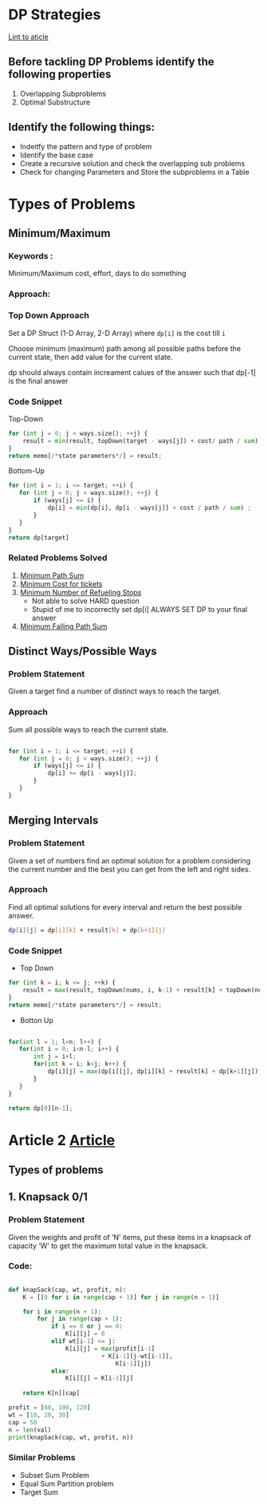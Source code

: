 # DP Strategies

[Lint to aticle](https://leetcode.com/discuss/general-discussion/458695/dynamic-programming-patterns#Minimum-(Maximum)-Path-to-Reach-a-Target)

## Before tackling DP Problems identify the following properties

1. Overlapping Subproblems
2. Optimal Substructure

## Identify the following things:
- Indeitfy the pattern and type of problem
- Identify the base case
- Create a recursive solution and check the overlapping sub problems
- Check for changing Parameters and Store the subproblems in a Table


# Types of Problems
## Minimum/Maximum

### Keywords : 
Minimum/Maximum cost, effort, days to do something

### Approach:

### Top Down Approach
Set a DP Struct (1-D Array, 2-D Array) where ```dp[i]``` is the cost till ```i```

Choose minimum (maximum) path among all possible paths before the current state, then add value for the current state.

dp should always contain increament calues of the answer such that dp[-1] is the final answer

### Code Snippet

Top-Down
```python
for (int j = 0; j < ways.size(); ++j) {
    result = min(result, topDown(target - ways[j]) + cost/ path / sum);
}
return memo[/*state parameters*/] = result;
```
Bottom-Up
```python
for (int i = 1; i <= target; ++i) {
   for (int j = 0; j < ways.size(); ++j) {
       if (ways[j] <= i) {
           dp[i] = min(dp[i], dp[i - ways[j]] + cost / path / sum) ;
       }
   }
}
return dp[target]
```

### Related Problems Solved

1. [ Minimum Path Sum ](https://leetcode.com/problems/minimum-path-sum/)
2. [Minimum Cost for tickets](https://leetcode.com/problems/minimum-cost-for-tickets/description/?envType=problem-list-v2&envId=55ac4kuc)
3. [Minimum Number of Refueling Stops](https://leetcode.com/problems/minimum-number-of-refueling-stops/description/?envType=problem-list-v2&envId=55ac4kuc)
    - Not able to solve HARD question
    - Stupid of me to incorrectly set dp[i] ALWAYS SET DP to your final answer
4. [Minimum Falling Path Sum](https://leetcode.com/problems/minimum-falling-path-sum/description/?envType=problem-list-v2&envId=55ac4kuc)

## Distinct Ways/Possible Ways

### **Problem Statement**
Given a target find a number of distinct ways to reach the target.

### **Approach**
Sum all possible ways to reach the current state.

```python

for (int i = 1; i <= target; ++i) {
   for (int j = 0; j < ways.size(); ++j) {
       if (ways[j] <= i) {
           dp[i] += dp[i - ways[j]];
       }
   }
}
```

## Merging Intervals

### **Problem Statement**
Given a set of numbers find an optimal solution for a problem considering the current number and the best you can get from the left and right sides.

### Approach
Find all optimal solutions for every interval and return the best possible answer.
```bash
dp[i][j] = dp[i][k] + result[k] + dp[k+1][j]
```

### Code Snippet

- Top Down

```python
for (int k = i; k <= j; ++k) {
    result = max(result, topDown(nums, i, k-1) + result[k] + topDown(nums, k+1, j));
}
return memo[/*state parameters*/] = result;
```

- Botton Up
```python

for(int l = 1; l<n; l++) {
   for(int i = 0; i<n-l; i++) {
       int j = i+l;
       for(int k = i; k<j; k++) {
           dp[i][j] = max(dp[i][j], dp[i][k] + result[k] + dp[k+1][j]);
       }
   }
}
 
return dp[0][n-1];

```














# Article 2 [Article](https://ashutosh-kumar.medium.com/dynamic-programming-types-and-patterns-7b1406c46a6b)


## Types of problems

## 1. Knapsack 0/1

### Problem Statement
Given the weights and profit of ’N’ items, put these items in a knapsack of capacity ‘W’ to get the maximum total value in the knapsack.

### Code:

```python

def knapSack(cap, wt, profit, n): 
    K = [[0 for i in range(cap + 1)] for j in range(n + 1)] 

    for i in range(n + 1): 
        for j in range(cap + 1): 
            if i == 0 or j == 0: 
                K[i][j] = 0
            elif wt[i-1] <= j: 
                K[i][j] = max(profit[i-1] 
                          + K[i-1][j-wt[i-1]],   
                              K[i-1][j]) 
            else: 
                K[i][j] = K[i-1][j] 
  
    return K[n][cap] 

profit = [60, 100, 120] 
wt = [10, 20, 30] 
cap = 50
n = len(val) 
print(knapSack(cap, wt, profit, n))


```

### Similar Problems

- Subset Sum Problem
- Equal Sum Partition problem
- Target Sum




